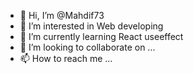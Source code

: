 - 👋 Hi, I’m @Mahdif73
- 👀 I’m interested in Web developing
- 🌱 I’m currently learning React useeffect
- 💞️ I’m looking to collaborate on ...
- 📫 How to reach me ...

<!---
Mahdif73/Mahdif73 is a ✨ special ✨ repository because its `README.md` (this file) appears on your GitHub profile.
You can click the Preview link to take a look at your changes.
--->
